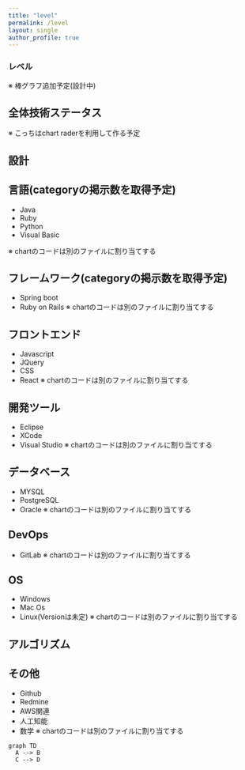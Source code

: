 ```yaml
---
title: "level"
permalink: /level
layout: single
author_profile: true
---
```

### レベル
※ 棒グラフ追加予定(設計中)

## 全体技術ステータス
※ こっちはchart raderを利用して作る予定
<div style="width:100%;">
<canvas id="programmer-ability" height="200"></canvas>
</div>

<script>

new Chart(document.getElementById("programmer-ability"), {
  "type": "radar",
  "data": {
    "labels": [
      "技術力",
      "コミュニケーション",
      "集中力",
      "学習力",
      "熱情",
      "体力",
      "敏捷性"
    ],
    "datasets": [
      {
        "label": "シムウクのステータス",
        "backgroundColor": "rgba(255,99,132,0.2)",
        "borderColor": "rgba(255,99,132,1)",
        "pointBackgroundColor": "rgba(255,99,132,1)",
        "pointBorderColor": "#fff",
        "pointHoverBackgroundColor": "#fff",
        "pointHoverBorderColor": "rgba(255,99,132,1)",
        "data": [
          78,
          78,
          90,
          79,
          96,
          77,
          80
        ]
      }
    ]
  },
  "options": {
    "responsive": true, 
    "scale": {
          "ticks": {
              "stepSize": 10,
              "beginAtZero":true,
              "min": 0,
              "max": 100
          }
      }
  }
});
</script>

## 設計

## 言語(categoryの掲示数を取得予定)
- Java
- Ruby
- Python
- Visual Basic

※ chartのコードは別のファイルに割り当てする
<div style="width:100%;">
<canvas id="language-posting-count" height="200"></canvas>
</div>

<script>

new Chart(document.getElementById("language-posting-count"), {
  "type": "pie",
  "data": {
    "labels": [
      "Java",
      "Ruby",
      "Python",
      "Visual Basic"
    ],
    "datasets": [
      {
        "data": [
          100,
          50,
          100,
          80
        ],
        "backgroundColor": [
          "#FF6384",
          "#4BC0C0",
          "#FFCE56",
          "#36A2EB"
        ],
        "hoverBackgroundColor": [
          "#FF6384",
          "#4BC0C0",
          "#FFCE56",
          "#36A2EB"
        ]
      }
    ]
  },
  "options": {}
});
</script>


## フレームワーク(categoryの掲示数を取得予定)
- Spring boot
- Ruby on Rails
※ chartのコードは別のファイルに割り当てする
<div style="width:100%;">
<canvas id="framework-posting-count" height="200"></canvas>
</div>

<script>

new Chart(document.getElementById("framework-posting-count"), {
  "type": "pie",
  "data": {
    "labels": [
      "Spring boot",
      "Ruby on Rails",
    ],
    "datasets": [
      {
        "data": [
          100,
          50,
        ],
        "backgroundColor": [
          "#FF6384",
          "#4BC0C0",
        ],
        "hoverBackgroundColor": [
          "#FF6384",
          "#4BC0C0",
        ]
      }
    ]
  },
  "options": {}
});
</script>

## フロントエンド
- Javascript
- JQuery
- CSS
- React
※ chartのコードは別のファイルに割り当てする
<div style="width:100%;">
<canvas id="frontend-posting-count" height="200"></canvas>
</div>

<script>

new Chart(document.getElementById("frontend-posting-count"), {
  "type": "pie",
  "data": {
    "labels": [
      "Javascript",
      "JQuery",
      "CSS",
      "React"
    ],
    "datasets": [
      {
        "data": [
          100,
          50,
          100,
          80
        ],
        "backgroundColor": [
          "#FF6384",
          "#4BC0C0",
          "#FFCE56",
          "#36A2EB"
        ],
        "hoverBackgroundColor": [
          "#FF6384",
          "#4BC0C0",
          "#FFCE56",
          "#36A2EB"
        ]
      }
    ]
  },
  "options": {}
});
</script>

## 開発ツール
- Eclipse
- XCode
- Visual Studio
※ chartのコードは別のファイルに割り当てする
<div style="width:100%;">
<canvas id="tools-posting-count" height="200"></canvas>
</div>

<script>

new Chart(document.getElementById("tools-posting-count"), {
  "type": "pie",
  "data": {
    "labels": [
      "Eclipse",
      "XCode",
      "Visual Studio"
    ],
    "datasets": [
      {
        "data": [
          90,
          100,
          80
        ],
        "backgroundColor": [
          "#FF6384",
          "#4BC0C0",
          "#FFCE56"
        ],
        "hoverBackgroundColor": [
          "#FF6384",
          "#4BC0C0",
          "#FFCE56"
        ]
      }
    ]
  },
  "options": {}
});
</script>

## データベース
- MYSQL
- PostgreSQL
- Oracle
※ chartのコードは別のファイルに割り当てする
<div style="width:100%;">
<canvas id="database-posting-count" height="200"></canvas>
</div>

<script>

new Chart(document.getElementById("database-posting-count"), {
  "type": "pie",
  "data": {
    "labels": [
      "MYSQL",
      "PostgreSQL",
      "Oracle"
    ],
    "datasets": [
      {
        "data": [
          100,
          50,
          100
        ],
        "backgroundColor": [
          "#FF6384",
          "#4BC0C0",
          "#FFCE56"
        ],
        "hoverBackgroundColor": [
          "#FF6384",
          "#4BC0C0",
          "#FFCE56"
        ]
      }
    ]
  },
  "options": {}
});
</script>

## DevOps
- GitLab
※ chartのコードは別のファイルに割り当てする
<div style="width:100%;">
<canvas id="devops-posting-count" height="200"></canvas>
</div>

<script>

new Chart(document.getElementById("devops-posting-count"), {
  "type": "pie",
  "data": {
    "labels": [
      "GitLab"
    ],
    "datasets": [
      {
        "data": [
          100
        ],
        "backgroundColor": [
          "#FF6384"
        ],
        "hoverBackgroundColor": [
          "#FF6384"
        ]
      }
    ]
  },
  "options": {}
});
</script>

## OS
- Windows
- Mac Os
- Linux(Versionは未定)
※ chartのコードは別のファイルに割り当てする
<div style="width:100%;">
<canvas id="OperationSystem-posting-count" height="200"></canvas>
</div>

<script>

new Chart(document.getElementById("OperationSystem-posting-count"), {
  "type": "pie",
  "data": {
    "labels": [
      "Windows",
      "Mac Os",
      "Linux"
    ],
    "datasets": [
      {
        "data": [
          100,
          50,
          100
        ],
        "backgroundColor": [
          "#FF6384",
          "#4BC0C0",
          "#FFCE56"
        ],
        "hoverBackgroundColor": [
          "#FF6384",
          "#4BC0C0",
          "#FFCE56"
        ]
      }
    ]
  },
  "options": {}
});
</script>

## アルゴリズム

## その他
- Github
- Redmine
- AWS関連
- 人工知能
- 数学
※ chartのコードは別のファイルに割り当てする
<div style="width:100%;">
<canvas id="andsoon-posting-count" height="200"></canvas>
</div>

<script>

new Chart(document.getElementById("andsoon-posting-count"), {
  "type": "pie",
  "data": {
    "labels": [
      "Github",
      "Redmine",
      "AWS関連",
      "人工知能",
      "数学"
    ],
    "datasets": [
      {
        "data": [
          100,
          50,
          100,
          80,
          100
        ],
        "backgroundColor": [
          "#FF6384",
          "#4BC0C0",
          "#FFCE56",
          "#36A2EB",
          "yellow"
        ],
        "hoverBackgroundColor": [
          "#FF6384",
          "#4BC0C0",
          "#FFCE56",
          "#36A2EB",
          "yellow"
        ]
      }
    ]
  },
  "options": {}
});
</script>

```mermaid
graph TD
  A --> B
  C --> D
```

<div style="width:100%;">
<canvas id="canvas2" height="300"></canvas>
</div>

<script>

new Chart(document.getElementById("canvas2"), {
    type: 'bar',
    data: {
        labels: ['aaaa', 'bbbb', 'cccc', 'dddd', 'eeee', 'ffff', 'gggg', 'hhhh', 'iiii', 'gggg', 'jkkkk'],
        datasets: [{
            label: 'test dataset',
            data: [
                10,
                3,
                30,
                23,
                10,
                5,
                15,
                20,
                13,
                5,
                9
            ],
            borderColor: "rgba(255, 201, 14, 1)",
            backgroundColor: "rgba(255, 201, 14, 0.5)",
            fill: false,
        }]
    },
    options: {
        responsive: true,
        title: {
            display: true,
            text: 'chart test'
        },
        tooltips: {
            mode: 'index',
            intersect: false,
            callbacks: {
                title: function(tooltipItems, data) {
                    return data.labels[tooltipItems[0].datasetIndex];
                }
            }
        },
        hover: {
            mode: 'nearest',
            intersect: true
        },
        scales: {
            xAxes: [{
                display: true,
                scaleLabel: {
                    display: true,
                    labelString: 'x'
                },
                ticks: {
                    autoSkip: false
                }
            }],
            yAxes: [{
                display: true,
                ticks: {
                    suggestedMin: 0,
                },
                scaleLabel: {
                    display: true,
                    labelString: 'y'
                }
            }]
        }
    }
});
</script>
